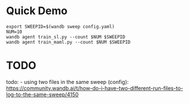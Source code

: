 
# Quick Demo

```
export SWEEPID=$(wandb sweep config.yaml)
NUM=10
wandb agent train_sl.py --count $NUM $SWEEPID
wandb agent train_maml.py --count $NUM $SWEEPID
```

# TODO

todo:
    - using two files in the same sweep (config): https://community.wandb.ai/t/how-do-i-have-two-different-run-files-to-log-to-the-same-sweep/4150
